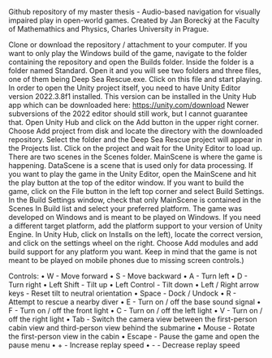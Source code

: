 Github repository of my master thesis - Audio-based navigation for visually impaired play in open-world games. Created by Jan Borecký at the Faculty of Mathemathics and Physics, Charles University in Prague.

Clone or download the repository / attachment to your computer. If you want to only play the Windows build of the game, navigate to the folder containing the repository and open the Builds folder. Inside the folder is a folder named Standard. Open it and you will see two folders and three files, one of them being Deep Sea Rescue.exe. Click on this file and start playing. In order to open the Unity project itself, you need to have Unity Editor version 2022.3.8f1 installed. This version can be installed in the Unity Hub app which can be downloaded here: https://unity.com/download Newer subversions of the 2022 editor should still work, but I cannot guarantee that. Open Unity Hub and click on the Add button in the upper right corner. Choose Add project from disk and locate the directory with the downloaded repository. Select the folder and the Deep Sea Rescue project will appear in the Projects list. Click on the project and wait for the Unity Editor to load up. There are two scenes in the Scenes folder. MainScene is where the game is happening. DataScene is a scene that is used only for data processing. If you want to play the game in the Unity Editor, open the MainScene and hit the play button at the top of the editor window. If you want to build the game, click on the File button in the left top corner and select Build Settings. In the Build Settings window, check that only MainScene is contained in the Scenes In Build list and select your preferred platform. The game was developed on Windows and is meant to be played on Windows. If you need a different target platform, add the platform support to your version of Unity Engine. In Unity Hub, click on Installs on the left), locate the correct version, and click on the settings wheel on the right. Choose Add modules and add build support for any platform you want. Keep in mind that the game is not meant to be played on mobile phones due to missing screen controls.)

Controls:
• W - Move forward
• S - Move backward
• A - Turn left
• D - Turn right
• Left Shift - Tilt up
• Left Control - Tilt down
• Left / Right arrow keys - Reset tilt to neutral orientation
• Space - Dock / Undock
• R - Attempt to rescue a nearby diver
• E - Turn on / off the base sound signal
• F - Turn on / off the front light
• C - Turn on / off the left light
• V - Turn on / off the right light
• Tab - Switch the camera view between the first-person cabin view and third-person view behind the submarine
• Mouse - Rotate the first-person view in the cabin
• Escape - Pause the game and open the pause menu
• + - Increase replay speed
• - - Decrease replay speed
